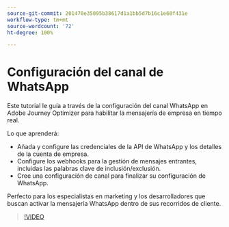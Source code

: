 ```yaml
---
source-git-commit: 201470e35095b38617d1a1bb5d7b16c1e60f431e
workflow-type: tm+mt
source-wordcount: '72'
ht-degree: 100%

---
```

# Configuración del canal de WhatsApp

Este tutorial le guía a través de la configuración del canal WhatsApp en Adobe Journey Optimizer para habilitar la mensajería de empresa en tiempo real.

Lo que aprenderá:

* Añada y configure las credenciales de la API de WhatsApp y los detalles de la cuenta de empresa.
* Configure los webhooks para la gestión de mensajes entrantes, incluidas las palabras clave de inclusión/exclusión.
* Cree una configuración de canal para finalizar su configuración de WhatsApp.

Perfecto para los especialistas en marketing y los desarrolladores que buscan activar la mensajería WhatsApp dentro de sus recorridos de cliente.

>[!VIDEO](https://video.tv.adobe.com/v/3470268/?learn=on&enablevpops)
